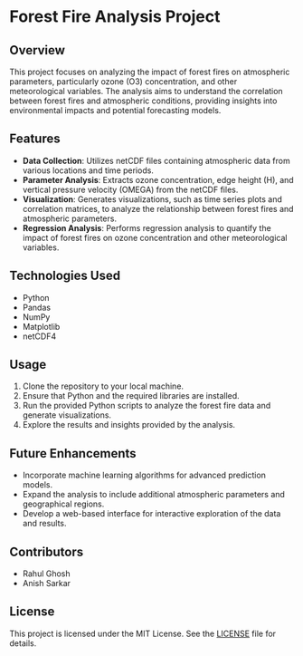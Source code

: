 # Forest Fire Analysis Project

## Overview
This project focuses on analyzing the impact of forest fires on atmospheric parameters, particularly ozone (O3) concentration, and other meteorological variables. The analysis aims to understand the correlation between forest fires and atmospheric conditions, providing insights into environmental impacts and potential forecasting models.

## Features
- **Data Collection**: Utilizes netCDF files containing atmospheric data from various locations and time periods.
- **Parameter Analysis**: Extracts ozone concentration, edge height (H), and vertical pressure velocity (OMEGA) from the netCDF files.
- **Visualization**: Generates visualizations, such as time series plots and correlation matrices, to analyze the relationship between forest fires and atmospheric parameters.
- **Regression Analysis**: Performs regression analysis to quantify the impact of forest fires on ozone concentration and other meteorological variables.

## Technologies Used
- Python
- Pandas
- NumPy
- Matplotlib
- netCDF4

## Usage
1. Clone the repository to your local machine.
2. Ensure that Python and the required libraries are installed.
3. Run the provided Python scripts to analyze the forest fire data and generate visualizations.
4. Explore the results and insights provided by the analysis.

## Future Enhancements
- Incorporate machine learning algorithms for advanced prediction models.
- Expand the analysis to include additional atmospheric parameters and geographical regions.
- Develop a web-based interface for interactive exploration of the data and results.

## Contributors
- Rahul Ghosh
- Anish Sarkar

## License
This project is licensed under the MIT License. See the [LICENSE](LICENSE) file for details.
